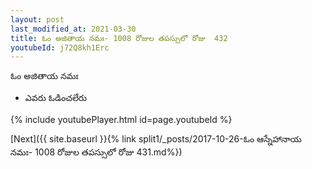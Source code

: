 ```yaml
---
layout: post
last_modified_at: 2021-03-30
title: ఓం అజితాయ నమః- 1008 రోజుల తపస్సులో రోజు  432
youtubeId: j72Q8kh1Erc
---
```

 
 
 ఓం అజితాయ నమః  
 
 -  ఎవరు ఓడించలేరు 
 
  
 
  
 
 
 
 
 
 


{% include youtubePlayer.html id=page.youtubeId %}
 
[Next]({{ site.baseurl }}{% link  split1/_posts/2017-10-26-ఓం ఆస్నేహానాయ నమః- 1008 రోజుల తపస్సులో రోజు  431.md%})
 
